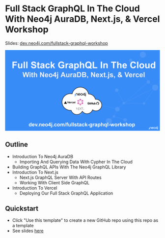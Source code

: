# Full Stack GraphQL In The Cloud With Neo4j AuraDB, Next.js, & Vercel Workshop

Slides: [dev.neo4j.com/fullstack-graphql-workshop](https://dev.neo4j.com/fullstack-graphql-workshop)

![](img/banner.png)

## Outline

* Introduction To Neo4j AuraDB
    - Importing And Querying Data With Cypher In The Cloud
* Building GraphQL APIs With The Neo4j GraphQL Library
* Introduction To Next.js
    - Next.js GraphQL Server With API Routes
    - Working With Client Side GraphQL
* Introduction To Vercel
    - Deploying Our Full Stack GraphQL Application

## Quickstart

* Click "Use this template" to create a new GitHub repo using this repo as a template
* See slides [here](https://dev.neo4j.com/fullstack-graphql-workshop)

